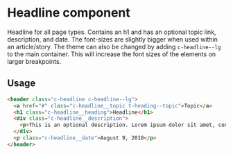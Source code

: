 # Headline component

Headline for all page types. Contains an h1 and has an optional topic link, description, and date. The font-sizes are slightly bigger when used within an article/story. The theme can also be changed by adding `c-headline--lg` to the main container. This will increase the font sizes of the elements on larger breakpoints.

## Usage

```html
<header class="c-headline c-headline--lg">
  <a href="#" class="c-headline__topic t-heading--topic">Topic</a>
  <h1 class="c-headline__heading">Headline</h1>
  <div class="c-headline__description">
    <p>This is an optional description. Lorem ipsum dolor sit amet, consectetur adipiscing elit. Aenean enim ex, dictum blandit viverra quis.</p>
  </div> 
  <p class="c-headline__date">August 9, 2018</p>
</header>
```

